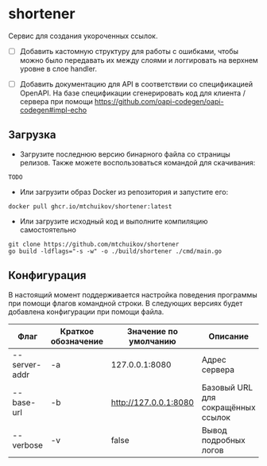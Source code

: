 # shortener
Сервис для создания укороченных ссылок.

- [ ] Добавить кастомную структуру для работы с ошибками, чтобы можно было передавать их между слоями и логгировать на верхнем уровне в слое handler.
- [ ] Добавить документацию для API в соответствии со спецификацией OpenAPI. На базе спецификации сгенерировать код для клиента / сервера при помощи https://github.com/oapi-codegen/oapi-codegen#impl-echo
 

## Загрузка

* Загрузите последнюю версию бинарного файла со страницы релизов. Также можете воспользоваться командой для скачивания:
```
TODO
```
* Или загрузити образ Docker из репозитория и запустите его:
```
docker pull ghcr.io/mtchuikov/shortener:latest
```
* Или загрузите исходный код и выполните компиляцию самостоятельно
```
git clone https://github.com/mtchuikov/shortener
go build -ldflags="-s -w" -o ./build/shortener ./cmd/main.go
```

## Конфигурация

В настоящий момент поддерживается настройка поведения программы при помощи флагов командной строки. В следующих версиях будет добавлена конфигурации при помощи файла.

| Флаг        | Краткое обозначение | Значение по умолчанию   | Описание                                |
|-------------|---------------------|-------------------------|-----------------------------------------|
| --server-addr      | -a                  | 127.0.0.1:8080          | Адрес сервера                           |
| --base-url      | -b                  | http://127.0.0.1:8080   | Базовый URL для сокращённых ссылок      |
| --verbose   | -v                  | false                   | Вывод подробных логов                   |
